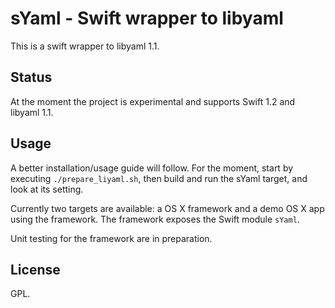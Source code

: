 # sYaml - Swift wrapper to libyaml

This is a swift wrapper to libyaml 1.1.

## Status

At the moment the project is experimental and supports Swift 1.2 and libyaml 1.1.

## Usage

A better installation/usage guide will follow. For the moment, start by executing `./prepare_liyaml.sh`, then build and run the sYaml target, and look at its setting. 

Currently two targets are available: a OS X framework and a demo OS X app using the framework. The framework exposes the Swift module `sYaml`.

Unit testing for the framework are in preparation.

## License

GPL.
